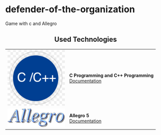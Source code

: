 # defender-of-the-organization
Game with c and Allegro
<br/>
<table>
	<tr>
		</td colspan="2">
			<center>
				<b><h2>Used Technologies</h2></b>
			</center>
		</td>
	</tr>
	<tr>
		<td>
			<img width="180px" src="img/c_plus_logo.png"/>
		</td>
		<td>
			<b>C Programming and C++ Programming</b><br/>
			<a href="https://www.cprogramming.com/" target="_blank">Documentation</a>
		</td>
	</tr>
	<tr>
		<td>
			<img width="180px" src="img/logo_allegro.png"/>
		</td>
		<td>
			<b>Allegro 5</b><br/>
			<a href="https://liballeg.org/" target="_blank">Documentation</a>
		</td>
	</tr>
</table>

